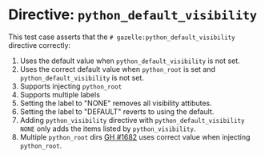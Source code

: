 # Directive: `python_default_visibility`

This test case asserts that the `# gazelle:python_default_visibility` directive
correctly:

1.  Uses the default value when `python_default_visibility` is not set.
2.  Uses the correct default value when `python_root` is set and
    `python_default_visibility` is not set.
3.  Supports injecting `python_root`
4.  Supports multiple labels
5.  Setting the label to "NONE" removes all visibility attibutes.
6.  Setting the label to "DEFAULT" reverts to using the default.
7.  Adding `python_visibility` directive with `python_default_visibility NONE`
    only adds the items listed by `python_visibility`.
8.  Multiple `python_root` dirs [GH #1682](gh-1682) uses correct value when
    injecting `python_root`.


[gh-1682]: https://github.com/bazelbuild/rules_python/issues/1682
